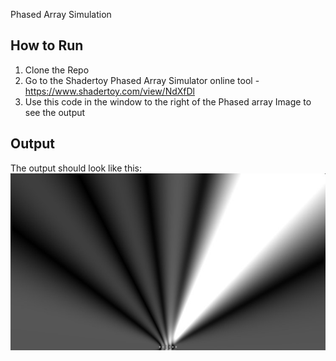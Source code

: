 Phased Array Simulation
## How to Run
1. Clone the Repo
2. Go to the Shadertoy Phased Array Simulator online tool - https://www.shadertoy.com/view/NdXfDl
3. Use this code in the window to the right of the Phased array Image to see the output

## Output
The output should look like this:
![image](phaseout.jpg "Ultrasonic beam making a 30 degree angle with array axis")